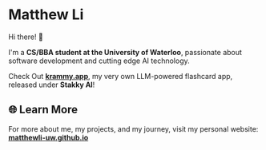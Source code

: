 # Matthew Li  

Hi there! 👋  

I'm a **CS/BBA student at the University of Waterloo**, passionate about software development and cutting edge AI technology.  

Check Out [**krammy.app**](https://www.krammy.app/), my very own LLM-powered flashcard app, released under **Stakky AI**!

## 🌐 Learn More  

For more about me, my projects, and my journey, visit my personal website:  
[**matthewli-uw.github.io**](https://matthewli-uw.github.io/MatthewLi-UW/)
